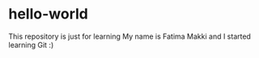 # hello-world
This repository is just for learning
My name is Fatima Makki and I started learning Git :)
